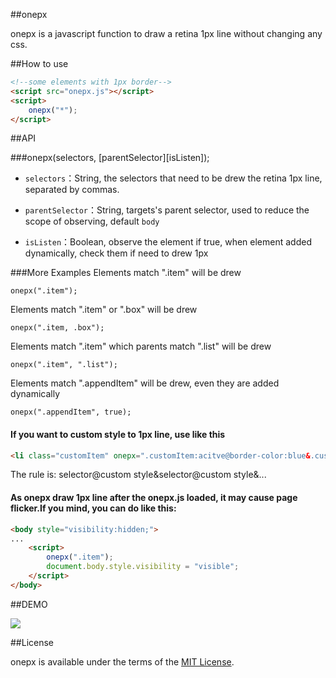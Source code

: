 ##onepx

onepx is a javascript function to draw a retina 1px line without changing any css.

##How to use

```html
<!--some elements with 1px border-->
<script src="onepx.js"></script>
<script>
    onepx("*");
</script>
```

##API

###onepx(selectors, [parentSelector][isListen]);

- `selectors`：String, the selectors that need to be drew the retina 1px line, separated by commas.

- `parentSelector`：String, targets's parent selector, used to reduce the scope of observing, default `body`

- `isListen`：Boolean, observe the element if true, when element added dynamically, check them if need to drew 1px



###More Examples
Elements match ".item" will be drew
```script
onepx(".item");
```

Elements match ".item" or ".box" will be drew
```script
onepx(".item, .box");
```

Elements match ".item" which parents match ".list" will be drew
```script
onepx(".item", ".list");
```

Elements match ".appendItem" will be drew, even they are added dynamically
```script
onepx(".appendItem", true);
```

#### If you want to custom style to 1px line, use like this
```html
<li class="customItem" onepx=".customItem:acitve@border-color:blue&.customItem:hover@border-color:green"></li>
```

The rule is: selector@custom style&selector@custom style&...

#### As onepx draw 1px line after the onepx.js loaded, it may cause page flicker.If you mind, you can do like this:
```html
<body style="visibility:hidden;">
...
    <script>
        onepx(".item");
        document.body.style.visibility = "visible";
    </script>
</body>
```

##DEMO

![](http://wechatui.github.io/onepx/dist/qrcode.png)

##License

onepx is available under the terms of the [MIT License](http://www.opensource.org/licenses/mit-license.php).
